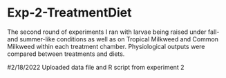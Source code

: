 # Exp-2-TreatmentDiet
The second round of experiments I ran with larvae being raised under fall- and summer-like conditions as well as on Tropical Milkweed and Common Milkweed within each treatment chamber. Physiological outputs were compared between treatments and diets.

#2/18/2022
Uploaded data file and R script from experiment 2
